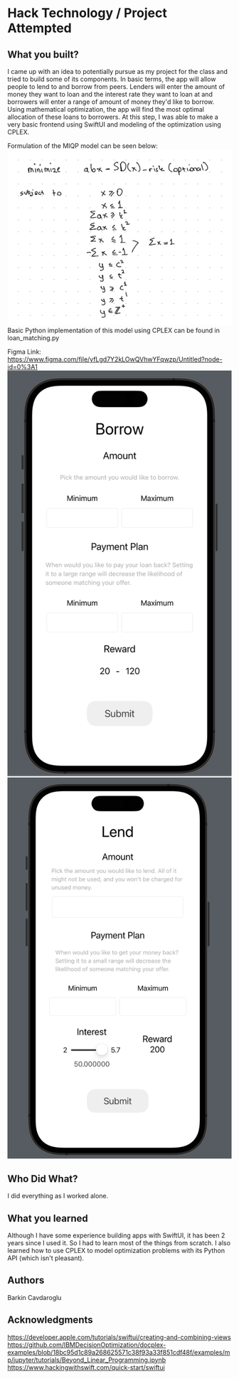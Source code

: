 # Hack Technology / Project Attempted


## What you built? 

I came up with an idea to potentially pursue as my project for the class and tried to build some of its components. In basic terms, the app will allow people to lend to and borrow from peers. Lenders will enter the amount of money they want to loan and the interest rate they want to loan at and borrowers will enter a range of amount of money they'd like to borrow. Using mathematical optimization, the app will find the most optimal allocation of these loans to borrowers. At this step, I was able to make a very basic frontend using SwiftUI and modeling of the optimization using CPLEX.

Formulation of the MIQP model can be seen below:
![Model](images/micqp_model.jpg)
Basic Python implementation of this model using CPLEX can be found in loan_matching.py

Figma Link: https://www.figma.com/file/yfLgd7Y2kLOwQVhwYFqwzp/Untitled?node-id=0%3A1
![Borrower View](images/borrower_view.png)
![Lender View](images/lender_view.png)

## Who Did What?

I did everything as I worked alone.

## What you learned

Although I have some experience building apps with SwiftUI, it has been 2 years since I used it. So I had to learn most of the things from scratch. I also learned how to use CPLEX to model optimization problems with its Python API (which isn't pleasant).

## Authors

Barkin Cavdaroglu

## Acknowledgments

https://developer.apple.com/tutorials/swiftui/creating-and-combining-views
https://github.com/IBMDecisionOptimization/docplex-examples/blob/18bc95d1c89a268625571c38f93a33f851cdf48f/examples/mp/jupyter/tutorials/Beyond_Linear_Programming.ipynb
https://www.hackingwithswift.com/quick-start/swiftui
